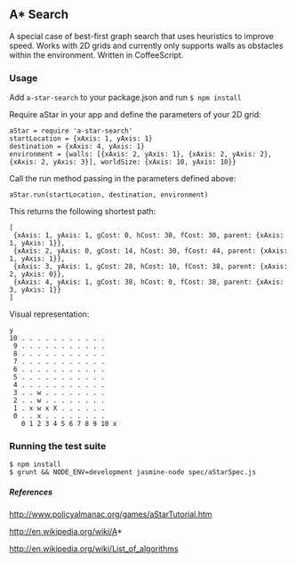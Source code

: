 ## A* Search

A special case of best-first graph search that uses heuristics to improve speed.  Works with 2D grids and currently only supports walls as obstacles within the environment. Written in CoffeeScript.


### Usage

Add `a-star-search` to your package.json and run `$ npm install`

Require aStar in your app and define the parameters of your 2D grid:

```
aStar = require 'a-star-search'
startLocation = {xAxis: 1, yAxis: 1}
destination = {xAxis: 4, yAxis: 1}
environment = {walls: [{xAxis: 2, yAxis: 1}, {xAxis: 2, yAxis: 2}, {xAxis: 2, yAxis: 3}], worldSize: {xAxis: 10, yAxis: 10}}
```

Call the run method passing in the parameters defined above:

`aStar.run(startLocation, destination, environment)`

This returns the following shortest path:
```
[
 {xAxis: 1, yAxis: 1, gCost: 0, hCost: 30, fCost: 30, parent: {xAxis: 1, yAxis: 1}},
 {xAxis: 2, yAxis: 0, gCost: 14, hCost: 30, fCost: 44, parent: {xAxis: 1, yAxis: 1}},
 {xAxis: 3, yAxis: 1, gCost: 28, hCost: 10, fCost: 38, parent: {xAxis: 2, yAxis: 0}},
 {xAxis: 4, yAxis: 1, gCost: 38, hCost: 0, fCost: 38, parent: {xAxis: 3, yAxis: 1}}
]
```

Visual representation:
```
y
10 . . . . . . . . . . .
 9 . . . . . . . . . . .
 8 . . . . . . . . . . .
 7 . . . . . . . . . . .
 6 . . . . . . . . . . .
 5 . . . . . . . . . . .
 4 . . . . . . . . . . .
 3 . . w . . . . . . . .
 2 . . w . . . . . . . .
 1 . x w x X . . . . . .
 0 . . x . . . . . . . .
   0 1 2 3 4 5 6 7 8 9 10 x
```

### Running the test suite

```
$ npm install
$ grunt && NODE_ENV=development jasmine-node spec/aStarSpec.js
```

##### References
http://www.policyalmanac.org/games/aStarTutorial.htm

http://en.wikipedia.org/wiki/A*

http://en.wikipedia.org/wiki/List_of_algorithms
